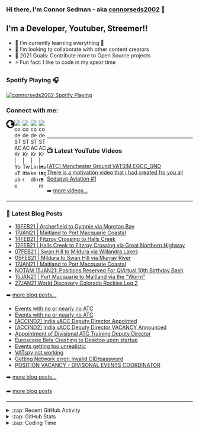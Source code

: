 ### Hi there, I'm Connor Sedman - aka [connorseds2002][website] 👋

## I'm a Developer, Youtuber, Streemer!!

- 🌱 I’m currently learning everything 🤣
- 👯 I’m looking to collaborate with other content creators
- 🥅 2021 Goals: Contribute more to Open Source projects
- ⚡ Fun fact: I like to code in my spear time

### Spotify Playing 🎧

[<img src="https://novatorem.connorseds2002.vercel.app/api/spotify" alt="connorseds2002 Spotify Playing" width="350" />](https://open.spotify.com/user/connor-808)

### Connect with me:

[<img align="left" alt="codeSTACKr.com" width="22px" src="https://raw.githubusercontent.com/iconic/open-iconic/master/svg/globe.svg" />][website]
[<img align="left" alt="codeSTACKr | YouTube" width="22px" src="https://cdn.jsdelivr.net/npm/simple-icons@v3/icons/youtube.svg" />][youtube]
[<img align="left" alt="codeSTACKr | Twitter" width="22px" src="https://cdn.jsdelivr.net/npm/simple-icons@v3/icons/twitter.svg" />][twitter]
[<img align="left" alt="codeSTACKr | LinkedIn" width="22px" src="https://cdn.jsdelivr.net/npm/simple-icons@v3/icons/linkedin.svg" />][linkedin]
[<img align="left" alt="codeSTACKr | Instagram" width="22px" src="https://cdn.jsdelivr.net/npm/simple-icons@v3/icons/instagram.svg" />][instagram]

<br />
<br />

---

### 📺 Latest YouTube Videos

<!-- YOUTUBE:START -->
- [[ATC] Manchester Ground VATSIM EGCC_GND](https://www.youtube.com/watch?v=2gOB_NWOp2o)
- [There is a motivation video that i had created fro you all](https://www.youtube.com/watch?v=cKzpUc_jYaw)
- [Sedspvp Aviation #1](https://www.youtube.com/watch?v=6Z4TeOA4d0A)
<!-- YOUTUBE:END -->

➡️ [more videos...](https://youtube.com/channel/UC6fFV-8lCLLoKYCUAstFbQQ)

---

### 📕 Latest Blog Posts

<!-- BLOG-POST-LIST:START -->
- [19FEB21 | Archerfield to Gympie via Moreton Bay](https://forums.vatpac.org/calendar/event/1621-19feb21-archerfield-to-gympie-via-moreton-bay/)
- [17JAN21 | Maitland to Port Macquarie Coastal](https://forums.vatpac.org/calendar/event/1577-17jan21-maitland-to-port-macquarie-coastal/?do=findComment&comment=219&tab=comments)
- [14FEB21 | Fitzroy Crossing to Halls Creek](https://forums.vatpac.org/calendar/event/1618-14feb21-fitzroy-crossing-to-halls-creek/)
- [12FEB21 | Halls Creek to Fitzroy Crossing via Great Northern Highway](https://forums.vatpac.org/calendar/event/1617-12feb21-halls-creek-to-fitzroy-crossing-via-great-northern-highway/)
- [07FEB21 | Swan Hill to Mildura via Willandra Lakes](https://forums.vatpac.org/calendar/event/1616-07feb21-swan-hill-to-mildura-via-willandra-lakes/)
- [05FEB21 | Mildura to Swan Hill via Murray River](https://forums.vatpac.org/calendar/event/1615-05feb21-mildura-to-swan-hill-via-murray-river/)
- [17JAN21 | Maitland to Port Macquarie Coastal](https://forums.vatpac.org/calendar/event/1577-17jan21-maitland-to-port-macquarie-coastal/?do=findComment&comment=218&tab=comments)
- [NOTAM 15JAN21: Positions Reserved For QVirtual 10th Birthday Bash](https://forums.vatpac.org/topic/18550-notam-15jan21-positions-reserved-for-qvirtual-10th-birthday-bash/?do=findComment&comment=130662)
- [15JAN21 | Port Macquarie to Maitland via the "Worm"](https://forums.vatpac.org/calendar/event/1576-15jan21-port-macquarie-to-maitland-via-the-worm/?do=findComment&comment=217&tab=comments)
- [27JAN21 World Discovery Colorado Rockies Leg 2](https://forums.vatpac.org/calendar/event/1610-27jan21-world-discovery-colorado-rockies-leg-2/)
<!-- BLOG-POST-LIST:END -->

➡️ [more blog posts...](https://Forums.vatpac.org)
<!-- VATSIM.NET:START -->
- [Events with no or nearly no ATC](https://forums.vatsim.net/topic/30460-events-with-no-or-nearly-no-atc/?do=findComment&comment=174054)
- [Events with no or nearly no ATC](https://forums.vatsim.net/topic/30460-events-with-no-or-nearly-no-atc/?do=findComment&comment=174053)
- [[ACCIND2] India vACC Deputy Director  Appointed](https://forums.vatsim.net/topic/30471-accind2-india-vacc-deputy-director-appointed/?do=findComment&comment=174052)
- [[ACCIND2] India vACC Deputy Director VACANCY Announced](https://forums.vatsim.net/topic/30415-accind2-india-vacc-deputy-director-vacancy-announced/?do=findComment&comment=174051)
- [Appointment of Divisional ATC Training Deputy Director](https://forums.vatsim.net/topic/30455-appointment-of-divisional-atc-training-deputy-director/?do=findComment&comment=174050)
- [Euroscope Beta Crashing to Desktop upon startup](https://forums.vatsim.net/topic/30470-euroscope-beta-crashing-to-desktop-upon-startup/?do=findComment&comment=174049)
- [Events getting too unrealistic](https://forums.vatsim.net/topic/30277-events-getting-too-unrealistic/?do=findComment&comment=174047)
- [VATspy not working](https://forums.vatsim.net/topic/30454-vatspy-not-working/?do=findComment&comment=174046)
- [Getting Network error: Invalid CID/password](https://forums.vatsim.net/topic/30461-getting-network-error-invalid-cidpassword/?do=findComment&comment=174045)
- [POSITION VACANCY - DIVISONAL EVENTS COORDINATOR](https://forums.vatsim.net/topic/30468-position-vacancy-divisonal-events-coordinator/?do=findComment&comment=174044)
<!-- VATSIM.NET:END -->
➡️ [more blog posts...](https://forums.vatsim.net/)

<!-- IVAO.AERO:START -->
<!-- IVAO.AERO:END -->
➡️ [more blog posts](https://forum.ivao.areo/)

---

<details>
  <summary>:zap: Recent GitHub Activity</summary>
  
<!--START_SECTION:activity-->
1. ❗️ Closed issue [#42](https://github.com/jamesgeorge007/github-activity-readme/issues/42) in [jamesgeorge007/github-activity-readme](https://github.com/jamesgeorge007/github-activity-readme)
2. 🗣 Commented on [#12](https://github.com/Connorseds2002/VATUK-vatsys-dataset/issues/12) in [Connorseds2002/VATUK-vatsys-dataset](https://github.com/Connorseds2002/VATUK-vatsys-dataset)
3. 🎉 Merged PR [#1](https://github.com/Connorseds2002/UK-Sector-File/pull/1) in [Connorseds2002/UK-Sector-File](https://github.com/Connorseds2002/UK-Sector-File)
4. 💪 Opened PR [#1](https://github.com/Connorseds2002/UK-Sector-File/pull/1) in [Connorseds2002/UK-Sector-File](https://github.com/Connorseds2002/UK-Sector-File)
5. 💪 Opened PR [#12](https://github.com/Connorseds2002/VATUK-vatsys-dataset/pull/12) in [Connorseds2002/VATUK-vatsys-dataset](https://github.com/Connorseds2002/VATUK-vatsys-dataset)
6. 💪 Opened PR [#11](https://github.com/Connorseds2002/VATUK-vatsys-dataset/pull/11) in [Connorseds2002/VATUK-vatsys-dataset](https://github.com/Connorseds2002/VATUK-vatsys-dataset)
7. 🗣 Commented on [#9](https://github.com/Connorseds2002/VATUK-vatsys-dataset/issues/9) in [Connorseds2002/VATUK-vatsys-dataset](https://github.com/Connorseds2002/VATUK-vatsys-dataset)
8. ❗️ Opened issue [#10](https://github.com/Connorseds2002/VATUK-vatsys-dataset/issues/10) in [Connorseds2002/VATUK-vatsys-dataset](https://github.com/Connorseds2002/VATUK-vatsys-dataset)
9. 💪 Opened PR [#8](https://github.com/Connorseds2002/VATUK-vatsys-dataset/pull/8) in [Connorseds2002/VATUK-vatsys-dataset](https://github.com/Connorseds2002/VATUK-vatsys-dataset)
10. 🎉 Merged PR [#6](https://github.com/Connorseds2002/VATUK-vatsys-dataset/pull/6) in [Connorseds2002/VATUK-vatsys-dataset](https://github.com/Connorseds2002/VATUK-vatsys-dataset)
<!--END_SECTION:activity-->

</details>

<details>
  <summary>:zap: GitHub Stats</summary>

  <img align="left" alt="connorseds2002's GitHub Stats" src="http://github-readme-stats.connorseds2002.vercel.app/api?username=connorseds2002&show_icons=true&hide_border=true" />
<img align="left" alt="connorseds2002's GitHub Top Langs" src="http://github-readme-stats.connorseds2002.vercel.app/api/top-langs/?username=connorseds2002&layout=compact2&show_icons=true&hide_border=true" />

</details>

<details>
  <summary>:zap: Coding Time</summary>
  <a href="https://wakatime.com"><img src="https://wakatime.com/share/@connorseds2002/fbe24d6b-ddb8-468c-bf02-701ed789a553.png" /></a>

</details>

[website]: https://vatpac.org
[twitter]: https://twitter.com/connorsedman11
[youtube]: https://youtube.com/channel/UC6fFV-8lCLLoKYCUAstFbQQ
[instagram]: https://instagram.com/
[linkedin]: https://linkedin.com/in/

